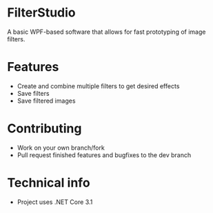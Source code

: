 # FilterStudio
A basic WPF-based software that allows for fast prototyping of image filters.

# Features
- Create and combine multiple filters to get desired effects
- Save filters
- Save filtered images

# Contributing
- Work on your own branch/fork
- Pull request finished features and bugfixes to the dev branch


# Technical info
- Project uses .NET Core 3.1

